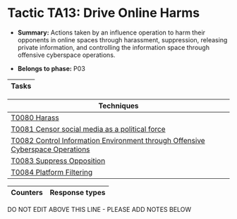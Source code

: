 # Tactic TA13: Drive Online Harms

* **Summary:** Actions taken by an influence operation to harm their opponents in online spaces through harassment, suppression, releasing private information, and controlling the information space through offensive cyberspace operations. 

* **Belongs to phase:** P03



| Tasks |
| ----- |



| Techniques |
| ---------- |
| [T0080 Harass](../generated_pages/techniques/T0080.md) |
| [T0081 Censor social media as a political force](../generated_pages/techniques/T0081.md) |
| [T0082 Control Information Environment through Offensive Cyberspace Operations](../generated_pages/techniques/T0082.md) |
| [T0083 Suppress Opposition](../generated_pages/techniques/T0083.md) |
| [T0084 Platform Filtering](../generated_pages/techniques/T0084.md) |



| Counters | Response types |
| -------- | -------------- |


DO NOT EDIT ABOVE THIS LINE - PLEASE ADD NOTES BELOW